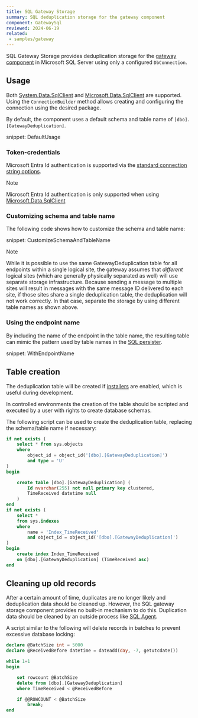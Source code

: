 ```yaml
---
title: SQL Gateway Storage
summary: SQL deduplication storage for the gateway component
component: GatewaySql
reviewed: 2024-06-19
related:
 - samples/gateway
---
```


SQL Gateway Storage provides deduplication storage for the [gateway component](/nservicebus/gateway/) in Microsoft SQL Server using only a configured `DbConnection`.

## Usage

Both [System.Data.SqlClient](https://www.nuget.org/packages/System.Data.SqlClient) and [Microsoft.Data.SqlClient](https://www.nuget.org/packages/Microsoft.Data.SqlClient) are supported. Using the `ConnectionBuilder` method allows creating and configuring the connection using the desired package.

By default, the component uses a default schema and table name of `[dbo].[GatewayDeduplication]`.

snippet: DefaultUsage

### Token-credentials

Microsoft Entra Id authentication is supported via the [standard connection string options](https://learn.microsoft.com/en-us/sql/connect/ado-net/sql/azure-active-directory-authentication).

> [!NOTE]
> Microsoft Entra Id authentication is only supported when using [Microsoft.Data.SqlClient](https://learn.microsoft.com/en-us/sql/connect/ado-net/sql/azure-active-directory-authentication#overview)

### Customizing schema and table name

The following code shows how to customize the schema and table name:

snippet: CustomizeSchemaAndTableName

> [!NOTE]
> While it is possible to use the same GatewayDeduplication table for all endpoints within a single logical site, the gateway assumes that _different_ logical sites (which are generally physically separated as well) will use separate storage infrastructure. Because sending a message to multiple sites will result in messages with the same message ID delivered to each site, if those sites share a single deduplication table, the deduplication will not work correctly. In that case, separate the storage by using different table names as shown above.

### Using the endpoint name

By including the name of the endpoint in the table name, the resulting table can mimic the pattern used by table names in the [SQL persister](/persistence/sql/).

snippet: WithEndpointName

## Table creation

The deduplication table will be created if [installers](/nservicebus/operations/installers.md) are enabled, which is useful during development.

In controlled environments the creation of the table should be scripted and executed by a user with rights to create database schemas.

The following script can be used to create the deduplication table, replacing the schema/table name if necessary:

```sql
if not exists (
	select * from sys.objects
	where
		object_id = object_id('[dbo].[GatewayDeduplication]')
		and type = 'U'
)
begin

	create table [dbo].[GatewayDeduplication] (
		Id nvarchar(255) not null primary key clustered,
		TimeReceived datetime null
	)
end
if not exists (
	select *
	from sys.indexes
	where
		name = 'Index_TimeReceived'
		and object_id = object_id('[dbo].[GatewayDeduplication]')
)
begin
	create index Index_TimeReceived
	on [dbo].[GatewayDeduplication] (TimeReceived asc)
end
```

## Cleaning up old records

After a certain amount of time, duplicates are no longer likely and deduplication data should be cleaned up. However, the SQL gateway storage component provides no built-in mechanism to do this. Duplication data should be cleaned by an outside process like [SQL Agent](https://docs.microsoft.com/en-us/sql/ssms/agent/sql-server-agent?).

A script similar to the following will delete records in batches to prevent excessive database locking:

```sql
declare @BatchSize int = 5000
declare @ReceivedBefore datetime = dateadd(day, -7, getutcdate())

while 1=1
begin

	set rowcount @BatchSize
	delete from [dbo].[GatewayDeduplication]
	where TimeReceived < @ReceivedBefore

	if @@ROWCOUNT < @BatchSize
		break;
end
```
